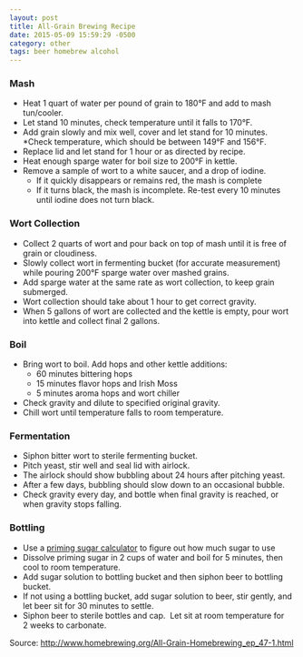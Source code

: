 ```yaml
---
layout: post
title: All-Grain Brewing Recipe
date: 2015-05-09 15:59:29 -0500
category: other
tags: beer homebrew alcohol
---
```

### Mash

* Heat 1 quart of water per pound of grain to 180°F and add to mash tun/cooler.
* Let stand 10 minutes, check temperature until it falls to 170°F.
* Add grain slowly and mix well, cover and let stand for 10 minutes.
*Check temperature, which should be between 149°F and 156°F.
* Replace lid and let stand for 1 hour or as directed by recipe.
* Heat enough sparge water for boil size to 200°F in kettle.
* Remove a sample of wort to a white saucer, and a drop of iodine.  
  * If it quickly disappears or remains red, the mash is complete
  * If it turns black, the mash is incomplete. Re-test every 10 minutes until iodine does not turn black.

### Wort Collection

* Collect 2 quarts of wort and pour back on top of mash until it is free of grain or cloudiness.
* Slowly collect wort in fermenting bucket (for accurate measurement) while pouring 200°F sparge water over mashed grains.
* Add sparge water at the same rate as wort collection, to keep grain submerged.  
* Wort collection should take about 1 hour to get correct gravity.
* When 5 gallons of wort are collected and the kettle is empty, pour wort into kettle and collect final 2 gallons.

### Boil

* Bring wort to boil. Add hops and other kettle additions:  
  * 60 minutes bittering hops
  * 15 minutes flavor hops and Irish Moss
  * 5 minutes aroma hops and wort chiller
* Check gravity and dilute to specified original gravity.
* Chill wort until temperature falls to room temperature.

### Fermentation

* Siphon bitter wort to sterile fermenting bucket.
* Pitch yeast, stir well and seal lid with airlock.
* The airlock should show bubbling about 24 hours after pitching yeast.
* After a few days, bubbling should slow down to an occasional bubble.
* Check gravity every day, and bottle when final gravity is reached, or when gravity stops falling.

### Bottling

* Use a [priming sugar calculator](http://www.northernbrewer.com/learn/resources/priming-sugar-calculator/) to figure out how much sugar to use
* Dissolve priming sugar in 2 cups of water and boil for 5 minutes, then cool to room temperature.
* Add sugar solution to bottling bucket and then siphon beer to bottling bucket.  
* If not using a bottling bucket, add sugar solution to beer, stir gently, and let beer sit for 30 minutes to settle.
* Siphon beer to sterile bottles and cap.  Let sit at room temperature for 2 weeks to carbonate.

Source: <http://www.homebrewing.org/All-Grain-Homebrewing_ep_47-1.html>
